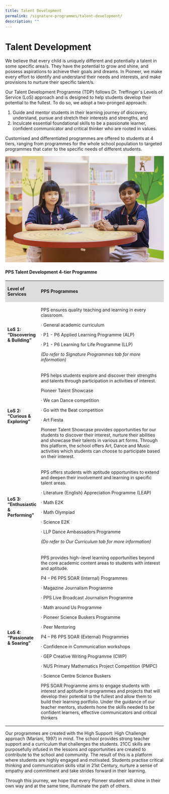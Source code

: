 ```yaml
---
title: Talent Development
permalink: /signature-programmes/talent-development/
description: ""
---
```

# Talent Development

We believe that every child is uniquely different and potentially a talent in some specific area/s. They have the potential to grow and shine, and possess aspirations to achieve their goals and dreams. In Pioneer, we make every effort to identify and understand their needs and interests, and make provisions to nurture their specific talent/s.

Our Talent Development Programme (TDP) follows Dr. Treffinger's Levels of Service (LoS) approach and is designed to help students develop their potential to the fullest. To do so, we adopt a two-pronged approach:

<ol>
<li>Guide and mentor students in their learning journey of discovery, understand, pursue and stretch their interests and strengths, and</li>
<li>Inculcate essential foundational skills to be a passionate learner, confident communicator and critical thinker who are rooted in values.</li>
</ol>

Customised and differentiated programmes are offered to students at 4 tiers, ranging from programmes for the whole school population to targeted programmes that cater to the specific needs of different students.

![](/images/PPS2021%20Photoshoot%2020%20of%2031.jpg)

#### PPS Talent Development 4-tier Programme

<table>
<tbody>
<tr>
<td style="background-color: #dddddd; width: 20%;" >
<p><strong>Level of Services</strong></p>
</td>
<td style="background-color: #dddddd; width: 80%;" >
<p><strong>PPS Programmes</strong></p>
</td>
</tr>
<tr>
<td>
	<p><b>LoS 1: &ldquo;Discovering &amp; Building&rdquo;</b></p>
</td>
<td>
<p>PPS ensures quality teaching and learning in every classroom.&nbsp;</p>
<p>&middot; General academic curriculum&nbsp;</p>
<p>&middot; P1 - P6 Applied Learning Programme&nbsp;(ALP)</p>
<p>&middot; P1 - P6 Learning for Life Programme&nbsp;(LLP)</p>
<p><em>(Do refer to Signature Programmes tab for more information)</em></p>
</td>
</tr>
<tr>
<td>
<p><b>LoS 2: &ldquo;Curious &amp; Exploring&rdquo;</b></p>
</td>
<td>
<p>PPS helps students explore and discover their strengths and talents through participation in activities of interest.</p>
<p>Pioneer Talent Showcase</p>
<p>&middot; We can Dance competition</p>
<p>&middot; Go with the Beat competition</p>
<p>&middot; Art Fiesta</p>
<p>Pioneer Talent Showcase provides opportunities for our students to discover their interest, nurture their abilities and showcase their talents in various art forms. Through this platform, the school offers Art, Dance and Music activities which students can choose to participate based on their interest.</p>
</td>
</tr>
<tr>
<td>
<p><b>LoS 3: &ldquo;Enthusiastic &amp; Performing&rdquo;</b></p>
</td>
<td>
<p>PPS offers students with aptitude opportunities to extend and deepen their involvement and learning in specific talent areas.&nbsp;</p>
<p>&middot; Literature (English) Appreciation Programme (LEAP)</p>
<p>&middot; Math E2K</p>
<p>&middot; Math Olympiad</p>
<p>&middot; Science E2K</p>
<p>&middot; LLP Dance Ambassadors Programme</p>
<p><em>(Do refer to Our Curriculum tab for more information)</em></p>
</td>
</tr>
<tr>
<td>
<p><b>LoS 4: &ldquo;Passionate &amp; Soaring&rdquo;</b></p>
</td>
<td>
<p>PPS provides high-level learning opportunities beyond the core academic content areas to students with interest and aptitude.</p>
<p>P4 &ndash; P6 PPS SOAR (Internal) Programmes</p>
<p>&middot; Magazine Journalism Programme</p>
<p>&middot; PPS Live Broadcast Journalism Programme</p>
<p>&middot; Math around Us Programme</p>
<p>&middot; Pioneer Science Buskers Programme</p>
<p>&middot; Peer Mentoring&nbsp;</p>
<p>P4 &ndash; P6 PPS SOAR (External) Programmes</p>
<p>&middot; Confidence in Communication workshops</p>
<p>&middot; GEP Creative Writing Programme (CWP)</p>
<p>&middot; NUS Primary Mathematics Project Competition (PMPC)</p>
<p>&middot; Science Centre Science Buskers</p>
<p>PPS SOAR Programme aims to engage students with interest and aptitude in programmes and projects that will develop their potential to the fullest and allow them to build their learning portfolio. Under the guidance of our teacher mentors, students hone the skills needed to be confident learners, effective communicators and critical thinkers</p>
</td>
</tr>
</tbody>
</table>

Our programmes are created with the High Support: High Challenge approach (Mariani, 1997) in mind. The school provides strong teacher support and a curriculum that challenges the students. 21CC skills are purposefully infused in the lessons and opportunities are created to contribute to the school and community. The result of this is a platform where students are highly engaged and motivated. Students practise critical thinking and communication skills vital in 21st Century, nurture a sense of empathy and commitment and take strides forward in their learning. 

Through this journey, we hope that every Pioneer student will shine in their own way and at the same time, illuminate the path of others.
